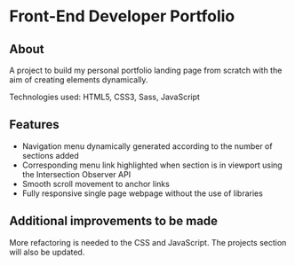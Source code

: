 # Front-End Developer Portfolio

## About
A project to build my personal portfolio landing page from scratch with the aim of creating elements dynamically.

Technologies used: HTML5, CSS3, Sass, JavaScript

## Features
* Navigation menu dynamically generated according to the number of sections added
* Corresponding menu link highlighted when section is in viewport using the Intersection Observer API
* Smooth scroll movement to anchor links
* Fully responsive single page webpage without the use of libraries


## Additional improvements to be made
More refactoring is needed to the CSS and JavaScript. The projects section will also be updated.